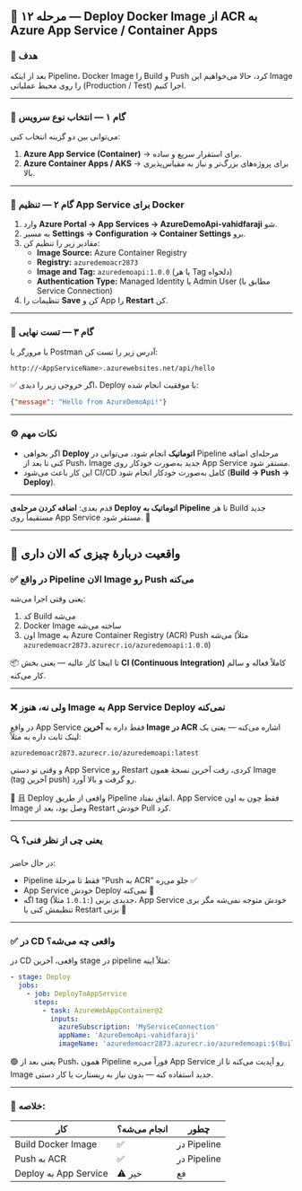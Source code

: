 ## 🚀 مرحله ۱۲ — Deploy Docker Image از ACR به Azure App Service / Container Apps

### 🎯 هدف
بعد از اینکه Pipeline، Docker Image را Build و Push کرد، حالا می‌خواهیم این Image را روی محیط عملیاتی (Production / Test) اجرا کنیم.

---

### 🔹 گام ۱ — انتخاب نوع سرویس

می‌توانی بین دو گزینه انتخاب کنی:

1. **Azure App Service (Container)**  → برای استقرار سریع و ساده.
2. **Azure Container Apps / AKS**  → برای پروژه‌های بزرگ‌تر و نیاز به مقیاس‌پذیری بالا.

---

### 🔹 گام ۲ — تنظیم App Service برای Docker

1. وارد **Azure Portal → App Services → AzureDemoApi-vahidfaraji** شو.
2. به مسیر **Settings → Configuration → Container Settings** برو.
3. مقادیر زیر را تنظیم کن:
   - **Image Source:** Azure Container Registry
   - **Registry:** `azuredemoacr2873`
   - **Image and Tag:** `azuredemoapi:1.0.0` (یا هر Tag دلخواه)
   - **Authentication Type:** Managed Identity یا Admin User (مطابق با Service Connection)
4. تنظیمات را **Save** کن و App را **Restart** کن.

---

### 🔹 گام ۳ — تست نهایی

با مرورگر یا Postman آدرس زیر را تست کن:

```bash
http://<AppServiceName>.azurewebsites.net/api/hello
```

✅ اگر خروجی زیر را دیدی، Deploy با موفقیت انجام شده:

```json
{"message": "Hello from AzureDemoApi!"}
```

---

### ⚙️ نکات مهم

- اگر بخواهی **Deploy اتوماتیک** انجام شود، می‌توانی در Pipeline مرحله‌ای اضافه کنی تا بعد از Push، Image جدید به‌صورت خودکار روی App Service مستقر شود.
- این کار باعث می‌شود CI/CD کامل به‌صورت خودکار انجام شود (**Build → Push → Deploy**).

---

قدم بعدی: **اضافه کردن مرحله‌ی Deploy اتوماتیک به Pipeline** تا هر Build جدید مستقیماً روی App Service مستقر شود. 🚀

---


## 🧩 واقعیت دربارهٔ چیزی که الان داری

### ✅ در واقع Pipeline الان **Image رو Push می‌کنه**

یعنی وقتی اجرا می‌شه:

1. کد Build می‌شه
2. Docker Image ساخته می‌شه
3. اون Image به Azure Container Registry (ACR) Push می‌شه
   (مثلاً `azuredemoacr2873.azurecr.io/azuredemoapi:1.0.0`)

📦 تا اینجا کار عالیه — یعنی بخش **CI (Continuous Integration)** کاملاً فعاله و سالم کار می‌کنه.

---

### ❌ ولی نه، هنوز **Image به App Service Deploy نمی‌کنه**

در واقع App Service فقط داره به **آخرین Image در ACR** اشاره می‌کنه — یعنی یک لینک ثابت داره به مثلاً:

```
azuredemoacr2873.azurecr.io/azuredemoapi:latest
```

و وقتی تو دستی App Service رو Restart کردی،
رفت آخرین نسخهٔ همون Image (tag آخرین push) رو گرفت و بالا آورد.

📌 且 Deploy واقعی از طریق Pipeline اتفاق نفتاد.
App Service فقط چون به اون Image وصل بود، بعد از Restart خودش Pull کرد.

---

### 🔍 یعنی چی از نظر فنی؟

در حال حاضر:

* Pipeline فقط تا مرحلهٔ “Push به ACR” جلو می‌ره ✅
* App Service خودش Deploy نمی‌کنه 🚫
* اگه tag جدیدی بزنی (`:1.0.1` مثلاً)، App Service خودش متوجه نمی‌شه مگر بری تنظیمش کنی یا Restart بزنی 🔁

---

### ✅ در CD واقعی چه می‌شه؟

در CD واقعی، آخرین stage در pipeline مثلاً اینه:

```yaml
- stage: Deploy
  jobs:
    - job: DeployToAppService
      steps:
        - task: AzureWebAppContainer@2
          inputs:
            azureSubscription: 'MyServiceConnection'
            appName: 'AzureDemoApi-vahidfaraji'
            imageName: 'azuredemoacr2873.azurecr.io/azuredemoapi:$(Build.BuildId)'
```

🟢 یعنی بعد از Push، همون Pipeline فوراً می‌ره App Service رو آپدیت می‌کنه تا از Image جدید استفاده کنه — بدون نیاز به ریستارت یا کار دستی.

---

### 🧩 خلاصه:

| کار                   | انجام می‌شه؟ | چطور        |
| --------------------- | ------------ | ----------- |
| Build Docker Image    | ✅            | در Pipeline |
| Push به ACR           | ✅            | در Pipeline |
| Deploy به App Service | ⚠️ خیر       | فع          |


